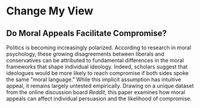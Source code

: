 # Change My View
## Do Moral Appeals Facilitate Compromise?

Politics is becoming increasingly polarized. According to research in moral psychology, these growing disagreements between liberals and conservatives can be attributed to fundamental differences in the moral frameworks that shape individual ideology. Indeed, scholars suggest that ideologues would be more likely to reach compromise if both sides spoke the same "moral language." While this implicit assumption has intuitive appeal, it remains largely untested empirically. Drawing on a unique dataset from the online discussion board *Reddit*, this paper examines how moral appeals can affect individual persuasion and the likelihood of compromise.
